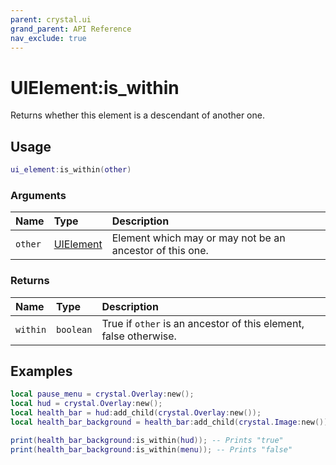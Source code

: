 ```yaml
---
parent: crystal.ui
grand_parent: API Reference
nav_exclude: true
---
```


# UIElement:is_within

Returns whether this element is a descendant of another one.

## Usage

```lua
ui_element:is_within(other)
```

### Arguments

| Name    | Type                    | Description                                              |
| :------ | :---------------------- | :------------------------------------------------------- |
| `other` | [UIElement](ui_element) | Element which may or may not be an ancestor of this one. |

### Returns

| Name     | Type      | Description                                                      |
| :------- | :-------- | :--------------------------------------------------------------- |
| `within` | `boolean` | True if `other` is an ancestor of this element, false otherwise. |

## Examples

```lua
local pause_menu = crystal.Overlay:new();
local hud = crystal.Overlay:new();
local health_bar = hud:add_child(crystal.Overlay:new());
local health_bar_background = health_bar:add_child(crystal.Image:new());

print(health_bar_background:is_within(hud)); -- Prints "true"
print(health_bar_background:is_within(menu)); -- Prints "false"
```

